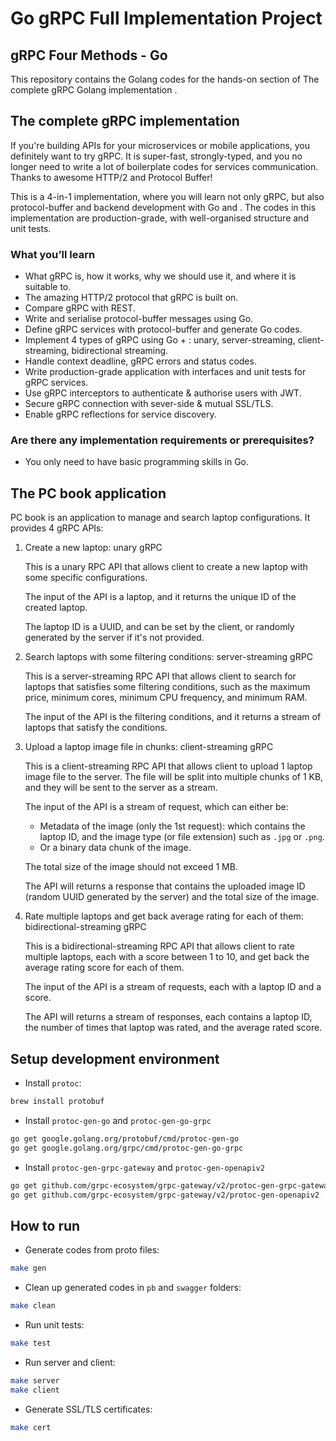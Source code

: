 # Go gRPC Full Implementation Project

## gRPC Four Methods - Go

This repository contains the Golang codes for the hands-on section of The complete gRPC Golang implementation .

## The complete gRPC implementation

If you're building APIs for your microservices or mobile applications, you definitely want to try gRPC. It is super-fast, strongly-typed, and you no longer need to write a lot of boilerplate codes for services communication. Thanks to awesome HTTP/2 and Protocol Buffer!

This is a 4-in-1 implementation, where you will learn not only gRPC, but also protocol-buffer and backend development with Go and . The codes in this implementation are production-grade, with well-organised structure and unit tests.

### What you’ll learn

- What gRPC is, how it works, why we should use it, and where it is suitable to.
- The amazing HTTP/2 protocol that gRPC is built on.
- Compare gRPC with REST.
- Write and serialise protocol-buffer messages using Go.
- Define gRPC services with protocol-buffer and generate Go codes.
- Implement 4 types of gRPC using Go + : unary, server-streaming, client-streaming, bidirectional streaming.
- Handle context deadline, gRPC errors and status codes.
- Write production-grade application with interfaces and unit tests for gRPC services.
- Use gRPC interceptors to authenticate & authorise users with JWT.
- Secure gRPC connection with sever-side & mutual SSL/TLS.
- Enable gRPC reflections for service discovery.

### Are there any implementation requirements or prerequisites?

- You only need to have basic programming skills in Go.

## The PC book application

PC book is an application to manage and search laptop configurations. It provides 4 gRPC APIs:

1. Create a new laptop: unary gRPC

    This is a unary RPC API that allows client to create a new laptop with some specific configurations.

    The input of the API is a laptop, and it returns the unique ID of the created laptop.

    The laptop ID is a UUID, and can be set by the client, or randomly generated by the server if it's not provided.

2. Search laptops with some filtering conditions: server-streaming gRPC

    This is a server-streaming RPC API that allows client to search for laptops that satisfies some filtering conditions, such as the maximum price, minimum cores, minimum CPU frequency, and minimum RAM.

    The input of the API is the filtering conditions, and it returns a stream of laptops that satisfy the conditions.

3. Upload a laptop image file in chunks: client-streaming gRPC

   This is a client-streaming RPC API that allows client to upload 1 laptop image file to the server. The file will be split into multiple chunks of 1 KB, and they will be sent to the server as a stream.

   The input of the API is a stream of request, which can either be:
   - Metadata of the image (only the 1st request): which contains the laptop ID, and the image type (or file extension) such as `.jpg` or `.png`.
   - Or a binary data chunk of the image.

   The total size of the image should not exceed 1 MB.

   The API will returns a response that contains the uploaded image ID (random UUID generated by the server) and the total size of the image.

4. Rate multiple laptops and get back average rating for each of them: bidirectional-streaming gRPC

    This is a bidirectional-streaming RPC API that allows client to rate multiple laptops, each with a score between 1 to 10, and get back the average rating score for each of them.

    The input of the API is a stream of requests, each with a laptop ID and a score.

    The API will returns a stream of responses, each contains a laptop ID, the number of times that laptop was rated, and the average rated score.

## Setup development environment

- Install `protoc`:

```bash
brew install protobuf
```

- Install `protoc-gen-go` and `protoc-gen-go-grpc`

```bash
go get google.golang.org/protobuf/cmd/protoc-gen-go
go get google.golang.org/grpc/cmd/protoc-gen-go-grpc
```

- Install `protoc-gen-grpc-gateway` and `protoc-gen-openapiv2`

```bash
go get github.com/grpc-ecosystem/grpc-gateway/v2/protoc-gen-grpc-gateway
go get github.com/grpc-ecosystem/grpc-gateway/v2/protoc-gen-openapiv2
```

## How to run

- Generate codes from proto files:

```bash
make gen
```

- Clean up generated codes in `pb` and `swagger` folders:

```bash
make clean
```

- Run unit tests:

```bash
make test
```

- Run server and client:

```bash
make server
make client
```

- Generate SSL/TLS certificates:

```bash
make cert
```

